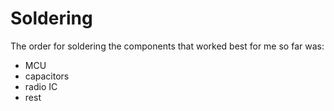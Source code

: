 # Soldering
The order for soldering the components that worked best for me so far was:

  * MCU
  * capacitors
  * radio IC
  * rest
